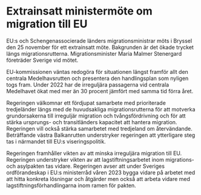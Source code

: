 # Extrainsatt ministermöte om migration till EU

EU:s och Schengenassocierade länders migrationsministrar möts i Bryssel den 25 november för ett extrainsatt möte. Bakgrunden är det ökade trycket längs migrationsrutterna. Migrationsminister Maria Malmer Stenergard företräder Sverige vid mötet.

EU-kommissionen väntas redogöra för situationen längst framför allt den centrala Medelhavsrutten och presentera den handlingsplan som nyligen togs fram. Under 2022 har de irreguljära passagerna vid centrala Medelhavet ökat med mer än 30 procent jämfört med samma tid förra året.

Regeringen välkomnar ett fördjupat samarbete med prioriterade tredjeländer längs med de huvudsakliga migrationsrutterna för att motverka grundorsakerna till irreguljär migration och tvångsfördrivning och för att stärka ursprungs- och transitländers kapacitet att hantera migration. Regeringen vill också stärka samarbetet med tredjeland om återvändande. Beträffande västra Balkanrutten understryker regeringen att ytterligare steg tas i närmandet till EU:s viseringspolitik.

Regeringen framhåller vikten av att minska irreguljära migration till EU. Regeringen understryker vikten av att lagstiftningsarbetet inom migrations- och asylpakten tas vidare. Regeringen avser att under Sveriges ordförandeskap i EU:s ministerråd våren 2023 bygga vidare på arbetet med att hitta konkreta lösningar och åtgärder men också att arbeta vidare med lagstiftningsförhandlingarna inom ramen för pakten.
